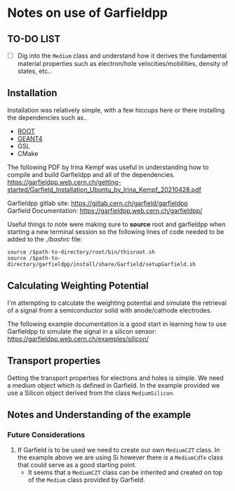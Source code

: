 # Notes on use of Garfieldpp

## __TO-DO LIST__

- [ ] Dig into the `Medium` class and understand how it derives the fundamental material properties such as electron/hole velocities/mobilities, density of states, etc..


## Installation
Installation was relatively simple, with a few hiccups here or there installing the dependencies such as..
* [ROOT](https://root.cern.ch/)
* [GEANT4](https://geant4.web.cern.ch/)
* GSL
* CMake

The following PDF by Irina Kempf was useful in understanding how to compile and build Garfieldpp and all of the dependencies.
https://garfieldpp.web.cern.ch/getting-started/Garfield_Installation_Ubuntu_by_Irina_Kempf_20210428.pdf


Garfieldpp gitlab site: https://gitlab.cern.ch/garfield/garfieldpp \
Garfield Documentation: https://garfieldpp.web.cern.ch/garfieldpp/  

Useful things to note were making sure to **source** root and garfieldpp when starting a new terminal session so the following lines of code needed to be added to the *./bashrc* file:
```
source /$path-to-directory/root/bin/thisroot.sh
source /$path-to-directory/garfieldpp/install/share/Garfield/setupGarfield.sh
```
## Calculating Weighting Potential

I'm attempting to calculate the weighting potential and simulate the retrieval of a signal from a semiconductor solid with anode/cathode electrodes.

The following example documentation is a good start in learning how to use Garfieldpp to simulate the signal in a silicon sensor: https://garfieldpp.web.cern.ch/examples/silicon/

## Transport properties

Getting the transport properties for electrons and holes is simple. We need a medium object which is defined in Garfield. In the example provided we use a Silicon object derived from the class `MediumSilicon`. 

## Notes and Understanding of the example


### **Future Considerations**

1. If Garfield is to be used we need to create our own `MediumCZT` class. In the example above we are using Si however there *is* a `MediumCdTe` class that could serve as a good starting point.
    * It seems that a `MediumCZT` class can be inherited and created on top of the `Medium` class provided by Garfield.